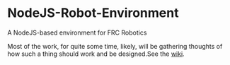 # NodeJS-Robot-Environment
A NodeJS-based environment for FRC Robotics 

Most of the work, for quite some time, likely, will be gathering thoughts of how such a thing should work and be designed.See the [wiki](https://github.com/FRCteam4909/NodeJS-Robot-Environment/wiki).
